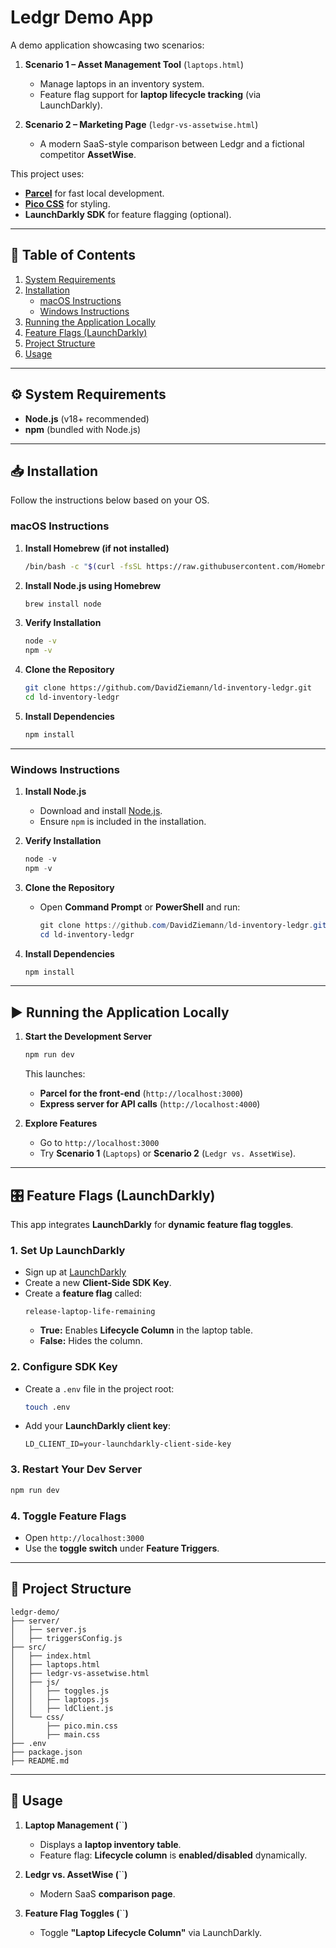 # Ledgr Demo App

A demo application showcasing two scenarios:

1. **Scenario 1 – Asset Management Tool** (`laptops.html`)

   - Manage laptops in an inventory system.
   - Feature flag support for **laptop lifecycle tracking** (via LaunchDarkly).

2. **Scenario 2 – Marketing Page** (`ledgr-vs-assetwise.html`)

   - A modern SaaS-style comparison between Ledgr and a fictional competitor **AssetWise**.

This project uses:

- [**Parcel**](https://parceljs.org/) for fast local development.
- [**Pico CSS**](https://picocss.com/) for styling.
- **LaunchDarkly SDK** for feature flagging (optional).

---

## 🚀 Table of Contents

1. [System Requirements](#system-requirements)
2. [Installation](#installation)
   - [macOS Instructions](#macos-instructions)
   - [Windows Instructions](#windows-instructions)
3. [Running the Application Locally](#running-the-application-locally)
4. [Feature Flags (LaunchDarkly)](#feature-flags-launchdarkly)
5. [Project Structure](#project-structure)
6. [Usage](#usage)

---

## ⚙️ System Requirements

- **Node.js** (v18+ recommended)
- **npm** (bundled with Node.js)

---

## 📥 Installation

Follow the instructions below based on your OS.

### **macOS Instructions**

1. **Install Homebrew (if not installed)**

   ```bash
   /bin/bash -c "$(curl -fsSL https://raw.githubusercontent.com/Homebrew/install/HEAD/install.sh)"
   ```

2. **Install Node.js using Homebrew**

   ```bash
   brew install node
   ```

3. **Verify Installation**

   ```bash
   node -v
   npm -v
   ```

4. **Clone the Repository**

   ```bash
   git clone https://github.com/DavidZiemann/ld-inventory-ledgr.git
   cd ld-inventory-ledgr
   ```

5. **Install Dependencies**
   ```bash
   npm install
   ```

---

### **Windows Instructions**

1. **Install Node.js**

   - Download and install [Node.js](https://nodejs.org/).
   - Ensure `npm` is included in the installation.

2. **Verify Installation**

   ```powershell
   node -v
   npm -v
   ```

3. **Clone the Repository**

   - Open **Command Prompt** or **PowerShell** and run:
     ```powershell
     git clone https://github.com/DavidZiemann/ld-inventory-ledgr.git
     cd ld-inventory-ledgr
     ```

4. **Install Dependencies**
   ```powershell
   npm install
   ```

---

## ▶️ Running the Application Locally

1. **Start the Development Server**

   ```bash
   npm run dev
   ```

   This launches:

   - **Parcel for the front-end** (`http://localhost:3000`)
   - **Express server for API calls** (`http://localhost:4000`)

2. **Explore Features**

   - Go to `http://localhost:3000`
   - Try **Scenario 1** (`Laptops`) or **Scenario 2** (`Ledgr vs. AssetWise`).

---

## 🎛️ Feature Flags (LaunchDarkly)

This app integrates **LaunchDarkly** for **dynamic feature flag toggles**.

### **1. Set Up LaunchDarkly**

- Sign up at [LaunchDarkly](https://launchdarkly.com/)
- Create a new **Client-Side SDK Key**.
- Create a **feature flag** called:
  ```plaintext
  release-laptop-life-remaining
  ```
  - **True:** Enables **Lifecycle Column** in the laptop table.
  - **False:** Hides the column.

### **2. Configure SDK Key**

- Create a `.env` file in the project root:
  ```bash
  touch .env
  ```
- Add your **LaunchDarkly client key**:
  ```
  LD_CLIENT_ID=your-launchdarkly-client-side-key
  ```

### **3. Restart Your Dev Server**

```bash
npm run dev
```

### **4. Toggle Feature Flags**

- Open `http://localhost:3000`
- Use the **toggle switch** under **Feature Triggers**.

---

## 📁 Project Structure

```
ledgr-demo/
├── server/
│   ├── server.js
│   ├── triggersConfig.js
├── src/
│   ├── index.html
│   ├── laptops.html
│   ├── ledgr-vs-assetwise.html
│   ├── js/
│   │   ├── toggles.js
│   │   ├── laptops.js
│   │   ├── ldClient.js
│   └── css/
│       ├── pico.min.css
│       ├── main.css
├── .env
├── package.json
├── README.md
```

---

## 🎯 Usage

1. **Laptop Management (**\`\`**)**

   - Displays a **laptop inventory table**.
   - Feature flag: **Lifecycle column** is **enabled/disabled** dynamically.

2. **Ledgr vs. AssetWise (**\`\`**)**

   - Modern SaaS **comparison page**.

3. **Feature Flag Toggles (**\`\`**)**

   - Toggle **"Laptop Lifecycle Column"** via LaunchDarkly.
